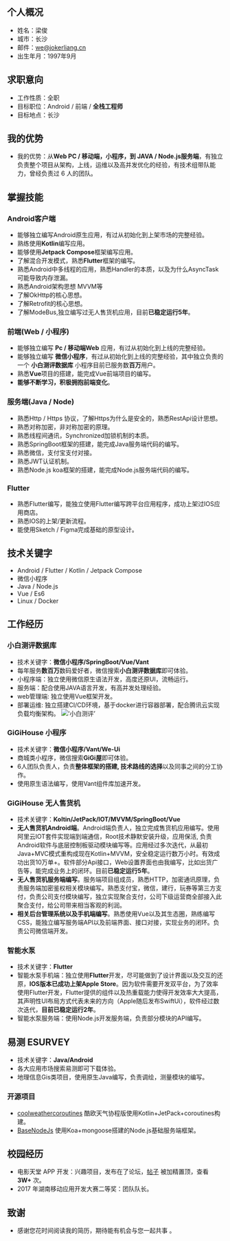 ## 个人概况 ##
- 姓名：梁俊
- 城市：长沙
- 邮件：we@jokerliang.cn
- 出生年月：1997年9月

## 求职意向 ##
- 工作性质：全职
- 目标职位：Android / 前端 / **全栈工程师**
- 目标地点：长沙

## 我的优势 ##
- 我的优势：从**Web PC / 移动端，小程序，到 JAVA / Node.js服务端**，有独立负责整个项目从架构，上线，运维以及高并发优化的经验，有技术组带队能力，曾经负责过 6 人的团队。

## 掌握技能 ##
### Android客户端 ###
- 能够独立编写Android原生应用，有过从初始化到上架市场的完整经验。
- 熟练使用**Kotlin**编写应用。
- 能够使用**Jetpack Compose**框架编写应用。
- 了解混合开发模式，熟悉**Flutter**框架的编写。
- 熟悉Android中多线程的应用，熟悉Handler的本质，以及为什么AsyncTask可能导致内存泄漏。
- 熟悉Android架构思想 MVVM等
- 了解OkHttp的核心思想。
- 了解Retrofit的核心思想。
- 了解ModeBus,独立编写过无人售货机应用，目前**已稳定运行5年**。

### 前端(Web / 小程序) ###
- 能够独立编写 **Pc / 移动端Web** 应用，有过从初始化到上线的完整经验。
- 能够独立编写 **微信小程序**，有过从初始化到上线的完整经验，其中独立负责的一个 **小白测评数据库** 小程序目前已服务数**百万**用户。
- 熟悉**Vue**项目的搭建，能完成Vue前端项目的编写。
- **能够不断学习，积极拥抱前端变化**。

### 服务端(Java / Node) ###
- 熟悉Http / Https 协议，了解Https为什么是安全的，熟悉RestApi设计思想。
- 熟悉对称加密，非对称加密的原理。
- 熟悉线程间通讯，Synchronized加锁机制的本质。
- 熟悉SpringBoot框架的搭建，能完成Java服务端代码的编写。
- 熟悉微信，支付宝支付对接。
- 熟悉JWT认证机制。
- 熟悉Node.js koa框架的搭建，能完成Node.js服务端代码的编写。

### Flutter ###
- 熟悉Flutter编写，能独立使用Flutter编写跨平台应用程序，成功上架过IOS应用商店。
- 熟悉IOS的上架/更新流程。
- 能使用Sketch / Figma完成基础的原型设计。

## 技术关键字 ##
- Android / Flutter / Kotlin / Jetpack Compose
- 微信小程序
- Java / Node.js
- Vue / Es6
- Linux / Docker

## 工作经历 ##
### 小白测评数据库 ###
- 技术关键字：**微信小程序/SpringBoot/Vue/Vant**
- 每年服务**数百万**数码爱好者，微信搜索**小白测评数据库**即可体验。
- 小程序端：独立使用微信原生语法开发，高度还原UI，流畅运行。
- 服务端：配合使用JAVA语言开发，有高并发处理经验。
- web管理端: 独立使用Vue框架开发。
- 部署运维: 独立搭建CI/CD环境，基于docker进行容器部署，配合腾讯云实现负载均衡架构。
![‘小白测评’](https://joker-1252288448.cos.ap-nanjing.myqcloud.com/xiaobai_mini_app.jpg)

### GiGiHouse 小程序 ###
- 技术关键字：**微信小程序/Vant/We-Ui**
- 商城类小程序，微信搜索**GiGi屋**即可体验。
- 6人团队负责人，负责**整体框架的搭建, 技术路线的选择**以及同事之间的分工协作。
- 使用原生语法编写，使用Vant组件库加速开发。

### GiGiHouse 无人售货机 ###
- 技术关键字：**Koltin/JetPack/IOT/MVVM/SpringBoot/Vue**
- **无人售货机Android端**。Android端负责人，独立完成售货机应用编写。使用阿里云IOT套件实现端到端通信，Root技术静默安装升级，应用保活, 负责Android软件与底层控制板驱动模块编写等。应用经过多次迭代，从最初Java+MVC模式重构成现在Kotlin+MVVM，安全稳定运行数万小时。有效成功出货10万单+。软件部分Api接口，Web设置界面也由我编写，比如出货广告等，能完成业务上的闭环。目前**已稳定运行5年**。
- **无人售货机服务端编写**。服务端项目组成员，熟悉HTTP，加密通讯原理，负责服务端加密鉴权相关模块编写。熟悉支付宝，微信，建行，玩券等第三方支付，负责公司支付模块编写，独立实现聚合支付，公司下级运营商全部接入此聚合支付，给公司带来相当客观的利润。
- **相关后台管理系统以及手机端编写**。熟悉使用Vue以及其生态圈，熟练编写CSS，能独立编写服务端API以及前端界面、接口对接，实现业务的闭环。负责公司微信端开发。

### 智能水泵 ###
- 技术关键字：**Flutter**
- 智能水泵手机端：独立使用**Flutter**开发，尽可能做到了设计界面以及交互的还原，**IOS版本已成功上架Apple Store**。因为软件需要开发双平台，为了效率使用Flutter开发，Flutter提供的组件以及热重载能力使得开发效率大大提高，其声明性UI布局方式代表未来的方向（Apple随后发布SwiftUi），软件经过数次迭代，**目前已稳定运行2年**。
- 智能水泵服务端：使用Node.js开发服务端，负责部分模块的API编写。

## 易测 ESURVEY ##
- 技术关键字：**Java/Android**
- 各大应用市场搜索易测即可下载体验。
- 地理信息Gis类项目，使用原生Java编写，负责调绘，测量模块的编写。

### 开源项目 ###
- [coolweathercoroutines](https://github.com/LoverJoker/coolweathercoroutines) 酷欧天气协程版使用Kotlin+JetPack+coroutines构建。
- [BaseNodeJs](https://github.com/LoverJoker/BaseNodeJs) 使用Koa+mongoose搭建的Node.js基础服务端框架。


## 校园经历 ##
- 电影天堂 APP 开发：兴趣项目，发布在了论坛，[帖子](https://www.52pojie.cn/thread-591278-1-1.html) 被加精置顶，查看 **3W+** 次。
- 2017 年湖南移动应用开发大赛二等奖：团队队长。

## 致谢 ##
- 感谢您花时间阅读我的简历，期待能有机会与您一起共事 。
